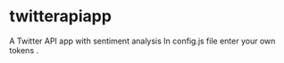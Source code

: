 # twitterapiapp
A Twitter API app with sentiment analysis
In config.js file enter your own tokens .
